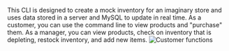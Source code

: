 This CLI is designed to create a mock inventory for an imaginary store and uses data stored in a server and MySQL to update in real time. 
As a customer, you can use the command line to view products and "purchase" them.
As a manager, you can view products, check on inventory that is depleting, restock inventory, and add new items. 
![Customer functions](../public/assets/images/customer.png "Customer functions")
